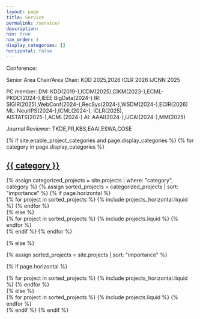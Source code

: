 ```yaml
---
layout: page
title: Service
permalink: /service/
description: 
nav: true
nav_order: 3
display_categories: []
horizontal: false
---
```

Conference:

Senior Area Chair/Area Chair:
KDD 2025,2026
ICLR 2026
IJCNN 2025

PC member:
DM: KDD(2019-),ICDM(2025),CIKM(2023-),ECML-PKDD(2024-),IEEE BigData(2024-) 
IR: SIGIR(2025),WebConf(2024-),RecSys(2024-),WSDM(2024-),ECIR(2026)
ML: NeurIPS(2024-),ICML(2024-), ICLR(2025), AISTATS(2025-),ACML(2024-)
AI: AAAI(2024-),IJCAI(2024-),MM(2025)

Journal Reviewer:
TKDE,PR,KBS,EAAI,ESWA,COSE

<!-- pages/projects.md -->
<div class="projects">
{% if site.enable_project_categories and page.display_categories %}
  <!-- Display categorized projects -->
  {% for category in page.display_categories %}
  <a id="{{ category }}" href=".#{{ category }}">
    <h2 class="category">{{ category }}</h2>
  </a>
  {% assign categorized_projects = site.projects | where: "category", category %}
  {% assign sorted_projects = categorized_projects | sort: "importance" %}
  <!-- Generate cards for each project -->
  {% if page.horizontal %}
  <div class="container">
    <div class="row row-cols-1 row-cols-md-2">
    {% for project in sorted_projects %}
      {% include projects_horizontal.liquid %}
    {% endfor %}
    </div>
  </div>
  {% else %}
  <div class="row row-cols-1 row-cols-md-3">
    {% for project in sorted_projects %}
      {% include projects.liquid %}
    {% endfor %}
  </div>
  {% endif %}
  {% endfor %}

{% else %}

<!-- Display projects without categories -->

{% assign sorted_projects = site.projects | sort: "importance" %}

  <!-- Generate cards for each project -->

{% if page.horizontal %}

  <div class="container">
    <div class="row row-cols-1 row-cols-md-2">
    {% for project in sorted_projects %}
      {% include projects_horizontal.liquid %}
    {% endfor %}
    </div>
  </div>
  {% else %}
  <div class="row row-cols-1 row-cols-md-3">
    {% for project in sorted_projects %}
      {% include projects.liquid %}
    {% endfor %}
  </div>
  {% endif %}
{% endif %}
</div>
